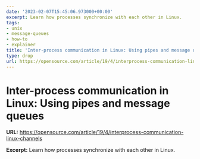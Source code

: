 ```yaml
---
date: '2023-02-07T15:45:06.973000+00:00'
excerpt: Learn how processes synchronize with each other in Linux.
tags:
- unix
- message-queues
- how-to
- explainer
title: 'Inter-process communication in Linux: Using pipes and message queues'
type: drop
url: https://opensource.com/article/19/4/interprocess-communication-linux-channels
---
```


# Inter-process communication in Linux: Using pipes and message queues

**URL:** https://opensource.com/article/19/4/interprocess-communication-linux-channels

**Excerpt:** Learn how processes synchronize with each other in Linux.
